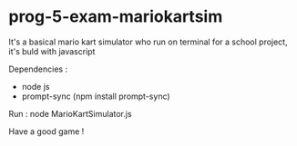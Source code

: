 # prog-5-exam-mariokartsim

It's a basical mario kart simulator who run on terminal for a school project, it's buld with javascript

Dependencies :
- node js
- prompt-sync (npm install prompt-sync)

Run : node MarioKartSimulator.js 


Have a good game !
